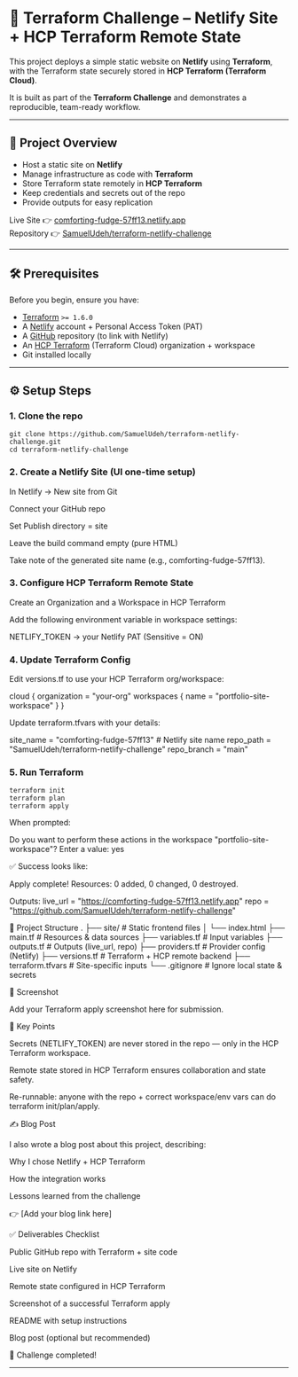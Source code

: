 # 🚀 Terraform Challenge – Netlify Site + HCP Terraform Remote State

This project deploys a simple static website on **Netlify** using **Terraform**, with the Terraform state securely stored in **HCP Terraform (Terraform Cloud)**.  

It is built as part of the **Terraform Challenge** and demonstrates a reproducible, team-ready workflow.

---

## 📌 Project Overview
- Host a static site on **Netlify**
- Manage infrastructure as code with **Terraform**
- Store Terraform state remotely in **HCP Terraform**
- Keep credentials and secrets out of the repo
- Provide outputs for easy replication

Live Site 👉 [comforting-fudge-57ff13.netlify.app](https://comforting-fudge-57ff13.netlify.app)  
Repository 👉 [SamuelUdeh/terraform-netlify-challenge](https://github.com/SamuelUdeh/terraform-netlify-challenge)

---

## 🛠 Prerequisites

Before you begin, ensure you have:

- [Terraform](https://developer.hashicorp.com/terraform/downloads) `>= 1.6.0`
- A [Netlify](https://app.netlify.com/) account + Personal Access Token (PAT)
- A [GitHub](https://github.com/) repository (to link with Netlify)
- An [HCP Terraform](https://app.terraform.io/) (Terraform Cloud) organization + workspace
- Git installed locally

---

## ⚙️ Setup Steps

### 1. Clone the repo

```
git clone https://github.com/SamuelUdeh/terraform-netlify-challenge.git
cd terraform-netlify-challenge
```


### 2. Create a Netlify Site (UI one-time setup)

In Netlify → New site from Git

Connect your GitHub repo

Set Publish directory = site

Leave the build command empty (pure HTML)

Take note of the generated site name (e.g., comforting-fudge-57ff13).

### 3. Configure HCP Terraform Remote State

Create an Organization and a Workspace in HCP Terraform

Add the following environment variable in workspace settings:

NETLIFY_TOKEN → your Netlify PAT (Sensitive = ON)

### 4. Update Terraform Config

Edit versions.tf to use your HCP Terraform org/workspace:

cloud {
  organization = "your-org"
  workspaces {
    name = "portfolio-site-workspace"
  }
}


Update terraform.tfvars with your details:

site_name   = "comforting-fudge-57ff13"   # Netlify site name
repo_path   = "SamuelUdeh/terraform-netlify-challenge"
repo_branch = "main"

### 5. Run Terraform

```
terraform init
terraform plan
terraform apply
```


When prompted:

Do you want to perform these actions in the workspace "portfolio-site-workspace"?
  Enter a value: yes


✅ Success looks like:

Apply complete! Resources: 0 added, 0 changed, 0 destroyed.

Outputs:
live_url = "https://comforting-fudge-57ff13.netlify.app"
repo = "https://github.com/SamuelUdeh/terraform-netlify-challenge"

📂 Project Structure
.
├── site/                  # Static frontend files
│   └── index.html
├── main.tf                # Resources & data sources
├── variables.tf           # Input variables
├── outputs.tf             # Outputs (live_url, repo)
├── providers.tf           # Provider config (Netlify)
├── versions.tf            # Terraform + HCP remote backend
├── terraform.tfvars       # Site-specific inputs
└── .gitignore             # Ignore local state & secrets

📸 Screenshot

Add your Terraform apply screenshot here for submission.

🔑 Key Points

Secrets (NETLIFY_TOKEN) are never stored in the repo — only in the HCP Terraform workspace.

Remote state stored in HCP Terraform ensures collaboration and state safety.

Re-runnable: anyone with the repo + correct workspace/env vars can do terraform init/plan/apply.

✍️ Blog Post

I also wrote a blog post about this project, describing:

Why I chose Netlify + HCP Terraform

How the integration works

Lessons learned from the challenge

👉 [Add your blog link here]

✅ Deliverables Checklist

 Public GitHub repo with Terraform + site code

 Live site on Netlify

 Remote state configured in HCP Terraform

 Screenshot of a successful Terraform apply

 README with setup instructions

 Blog post (optional but recommended)

🎉 Challenge completed!


---

